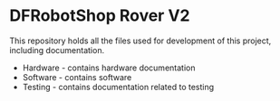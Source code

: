 # DFRobotShop Rover V2

This repository holds all the files used for development of this project, including documentation.

+ Hardware - contains hardware documentation
+ Software - contains software
+ Testing - contains documentation related to testing